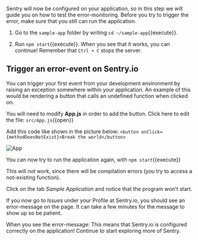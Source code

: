 Sentry will now be configured on your application, so in this step we will guide you on how to test the error-monitoring. Before you try to trigger the error, make sure that you still can run the application. 

1. Go to the `sample-app` folder by writing `cd ~/sample-app`{{execute}}. 

2. Run `npm start`{{execute}}. When you see that it works, you can continue! Remember that `Ctrl + C` stops the server. 

## Trigger an error-event on Sentry.io ##

You can trigger your first event from your development environment by raising an exception somewhere within your application. An example of this would be rendering a button that calls an undefined function when clicked on. 

You will need to modify **App.js** in order to add the button. Click here to edit the file: `src/App.js`{{open}}

Add this code like shown in the picture below: `<button onClick={methodDoesNotExist}>Break the world</button>` 

![App](https://imgur.com/tX7Edaf.png "Button Added")

You can now try to run the application again, with `npm start`{{execute}}

This will *not* work, since there will be compilation errors (you try to access a not-existing function). 

Click on the tab *Sample Application* and notice that the program won't start. 

If you now go to *Issues* under your Profile at Sentry.io, you should see an error-message on the page. It can take a few minutes for the message to show up so be patient. 

When you see the error-message: This means that Sentry.io is configured correctly on the application! Continue to start exploring more of Sentry.
